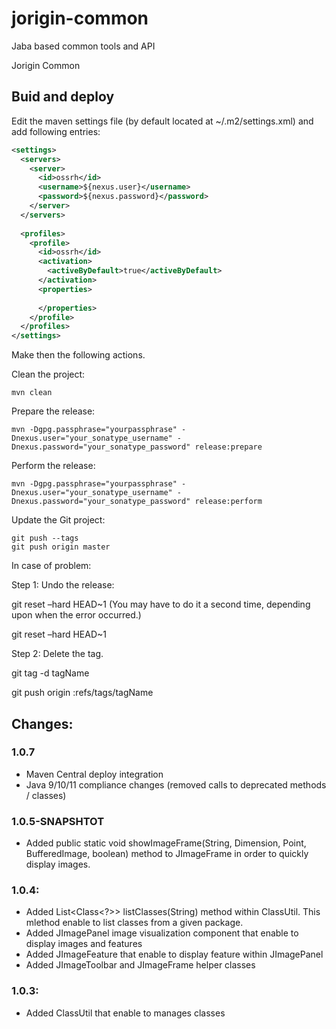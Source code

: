 # jorigin-common
Jaba based common tools and API

Jorigin Common

## Buid and deploy
Edit the maven settings file (by default located at ~/.m2/settings.xml) and add following entries:
```xml
<settings>
  <servers>
    <server>
      <id>ossrh</id>
      <username>${nexus.user}</username>
      <password>${nexus.password}</password>
    </server>
  </servers>
  
  <profiles>
    <profile>
      <id>ossrh</id>
      <activation>
        <activeByDefault>true</activeByDefault>
      </activation>
      <properties>
        
      </properties>
    </profile>
  </profiles>
</settings>
```
Make then the following actions.

Clean the project:
```console
mvn clean
```
Prepare the release:
```console
mvn -Dgpg.passphrase="yourpassphrase" -Dnexus.user="your_sonatype_username" -Dnexus.password="your_sonatype_password" release:prepare
```
Perform the release:
```console
mvn -Dgpg.passphrase="yourpassphrase" -Dnexus.user="your_sonatype_username" -Dnexus.password="your_sonatype_password" release:perform
```
Update the Git project:
```console
git push --tags
git push origin master
```

In case of problem:

Step 1: Undo the release:

git reset –hard HEAD~1 (You may have to do it a second time, depending upon when the error occurred.)

git reset –hard HEAD~1

Step 2: Delete the tag.

git tag -d tagName

git push origin :refs/tags/tagName

## Changes:

### 1.0.7
  + Maven Central deploy integration
  + Java 9/10/11 compliance changes (removed calls to deprecated methods / classes)

### 1.0.5-SNAPSHTOT
  + Added public static void showImageFrame(String, Dimension, Point, BufferedImage, boolean) method to JImageFrame in order
    to quickly display images.

### 1.0.4:
  + Added List<Class<?>> listClasses(String) method within ClassUtil.
    This mlethod enable to list classes from a given package.
  + Added JImagePanel image visualization component that enable to display images and features
  + Added JImageFeature that enable to display feature within JImagePanel
  + Added JImageToolbar and JImageFrame helper classes

### 1.0.3:
  + Added ClassUtil that enable to manages classes